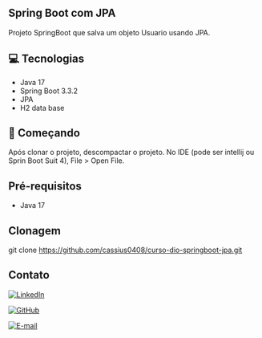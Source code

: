 
## Spring Boot com JPA 
Projeto SpringBoot que salva um objeto Usuario usando JPA.

## 💻 Tecnologias

- Java 17
- Spring Boot 3.3.2
- JPA
- H2 data base

## 🚀 Começando
Após clonar o projeto, descompactar o projeto.
No IDE (pode ser intellij ou Sprin Boot Suit 4), File > Open File. 


## Pré-requisitos
- Java 17

## Clonagem 
git clone https://github.com/cassius0408/curso-dio-springboot-jpa.git


## Contato
[![LinkedIn](https://img.shields.io/badge/LinkedIn-0077B5?style=for-the-badge&logo=linkedin&logoColor=white)](https://www.linkedin.com/in/cassius-barbosa-80a97922/)

[![GitHub](https://img.shields.io/badge/GitHub-100000?style=for-the-badge&logo=github&logoColor=white)](https://github.com/cassius0408)

[![E-mail](https://img.shields.io/badge/-Email-000?style=for-the-badge&logo=microsoft-outlook&logoColor=007BFF)](cassius.barbosa@gmail.com)

